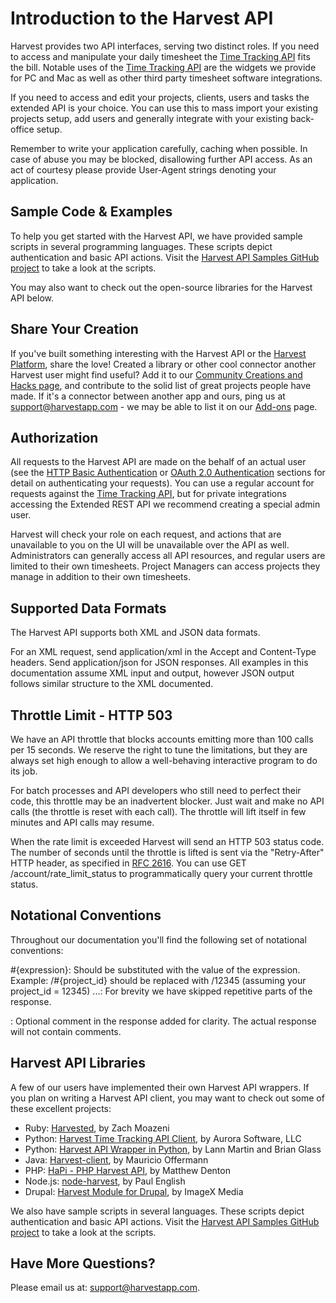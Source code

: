 # Introduction to the Harvest API

Harvest provides two API interfaces, serving two distinct roles. If you need to access and manipulate your daily timesheet the [Time Tracking API](https://github.com/harvesthq/api/blob/master/Timesheet%20API/Time%20Tracking.md) fits the bill. Notable uses of the [Time Tracking API](https://github.com/harvesthq/api/blob/master/Timesheet%20API/Time%20Tracking.md) are the widgets we provide for PC and Mac as well as other third party timesheet software integrations.

If you need to access and edit your projects, clients, users and tasks the extended API is your choice. You can use this to mass import your existing projects setup, add users and generally integrate with your existing back-office setup.

Remember to write your application carefully, caching when possible. In case of abuse you may be blocked, disallowing further API access. As an act of courtesy please provide User-Agent strings denoting your application.

## Sample Code & Examples

To help you get started with the Harvest API, we have provided sample scripts in several programming languages. These scripts depict authentication and basic API actions. Visit the [Harvest API Samples GitHub project](http://github.com/harvesthq/harvest_api_samples) to take a look at the scripts.

You may also want to check out the open-source libraries for the Harvest API below.

## Share Your Creation

If you've built something interesting with the Harvest API or the [Harvest Platform](http://www.getharvest.com/platform), share the love! Created a library or other cool connector another Harvest user might find useful? Add it to our [Community Creations and Hacks page](https://github.com/harvesthq/api/wiki/Community-Creations-&-Hacks), and contribute to the solid list of great projects people have made. If it's a connector between another app and ours, ping us at [support@harvestapp.com](mailto:support@harvestapp.com) - we may be able to list it on our [Add-ons](http://www.getharvest.com/add-ons) page.

## Authorization

All requests to the Harvest API are made on the behalf of an actual user (see the [HTTP Basic Authentication](https://github.com/harvesthq/api/blob/master/Authentication/HTTP%20Basic.md) or [OAuth 2.0 Authentication](https://github.com/harvesthq/api/blob/master/Authentication/OAuth%202.0.md) sections for detail on authenticating your requests). You can use a regular account for requests against the [Time Tracking API](https://github.com/harvesthq/api/blob/master/Timesheet%20API/Time%20Tracking.md), but for private integrations accessing the Extended REST API we recommend creating a special admin user.

Harvest will check your role on each request, and actions that are unavailable to you on the UI will be unavailable over the API as well. Administrators can generally access all API resources, and regular users are limited to their own timesheets. Project Managers can access projects they manage in addition to their own timesheets.

## Supported Data Formats

The Harvest API supports both XML and JSON data formats.

For an XML request, send application/xml in the Accept and Content-Type headers. Send application/json for JSON responses. All examples in this documentation assume XML input and output, however JSON output follows similar structure to the XML documented.

## Throttle Limit - HTTP 503

We have an API throttle that blocks accounts emitting more than 100 calls per 15 seconds. We reserve the right to tune the limitations, but they are always set high enough to allow a well-behaving interactive program to do its job.

For batch processes and API developers who still need to perfect their code, this throttle may be an inadvertent blocker. Just wait and make no API calls (the throttle is reset with each call). The throttle will lift itself in few minutes and API calls may resume.

When the rate limit is exceeded Harvest will send an HTTP 503 status code. The number of seconds until the throttle is lifted is sent via the "Retry-After" HTTP header, as specified in [RFC 2616](http://tools.ietf.org/html/rfc2616#section-14.37). You can use GET /account/rate_limit_status to programmatically query your current throttle status.

## Notational Conventions

Throughout our documentation you'll find the following set of notational conventions:

 #{expression}: Should be substituted with the value of the expression. Example: /#{project_id} should be replaced with /12345 (assuming your project_id = 12345)
 ...: For brevity we have skipped repetitive parts of the response.
 <!-- Comment -->: Optional comment in the response added for clarity. The actual response will not contain comments.

## Harvest API Libraries

A few of our users have implemented their own Harvest API wrappers. If you plan on writing a Harvest API client, you may want to check out some of these excellent projects:

* Ruby: [Harvested](https://github.com/zmoazeni/harvested), by Zach Moazeni
* Python: [Harvest Time Tracking API Client](https://github.com/aurorasoftware/python-harvest), by Aurora Software, LLC
* Python: [Harvest API Wrapper in Python](http://github.com/lann/Harvest), by Lann Martin and Brian Glass
* Java: [Harvest-client](http://github.com/moffermann/harvest-client), by Mauricio Offermann
* PHP: [HaPi - PHP Harvest API](http://labs.mdbitz.com/harvest-api/), by Matthew Denton
* Node.js: [node-harvest](https://github.com/nrub/node-harvest), by Paul English
* Drupal: [Harvest Module for Drupal](http://drupal.org/project/harvest), by ImageX Media

We also have sample scripts in several languages. These scripts depict authentication and basic API actions. Visit the [Harvest API Samples GitHub project](http://github.com/harvesthq/harvest_api_samples) to take a look at the scripts.

## Have More Questions?

Please email us at: [support@harvestapp.com](mailto:support@harvestapp.com).